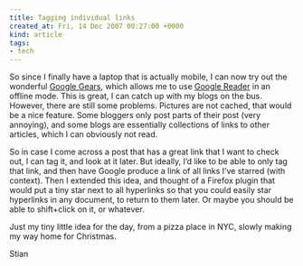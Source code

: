 ```yaml
---
title: Tagging individual links
created_at: Fri, 14 Dec 2007 00:27:00 +0000
kind: article
tags:
- tech
---
```


So since I finally have a laptop that is actually mobile, I can now try
out the wonderful [Google Gears](http://gears.google.com), which allows
me to use [Google Reader](http://google.com/reader) in an offline mode.
This is great, I can catch up with my blogs on the bus. However, there
are still some problems. Pictures are not cached, that would be a nice
feature. Some bloggers only post parts of their post (very annoying),
and some blogs are essentially collections of links to other articles,
which I can obviously not read.

So in case I come across a post that has a great link that I want to
check out, I can tag it, and look at it later. But ideally, I’d like to
be able to only tag that link, and then have Google produce a link of
all links I’ve starred (with context). Then I extended this idea, and
thought of a Firefox plugin that would put a tiny star next to all
hyperlinks so that you could easily star hyperlinks in any document, to
return to them later. Or maybe you should be able to shift+click on it,
or whatever.

Just my tiny little idea for the day, from a pizza place in NYC, slowly
making my way home for Christmas.

Stian
